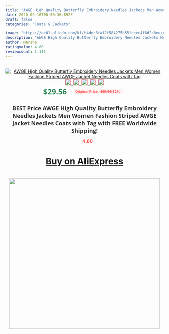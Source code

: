 ```yaml
---
title: "AWGE High Quality Butterfly Embroidery Needles Jackets Men Women Fashion Striped AWGE Jacket Needles Coats with Tag"
date: 2020-09-16T08:50:36.892Z
draft: false
categories: "Coats & Jackets"

image: "https://ae01.alicdn.com/kf/H4dec3fa12f584275b55fceec4f6d2c8eu/AWGE-High-Quality-Butterfly-Embroidery-Needles-Jackets-Men-Women-Fashion-Striped-AWGE-Jacket-Needles-Coats-with.jpg"
description: "AWGE High Quality Butterfly Embroidery Needles Jackets Men Women Fashion Striped AWGE Jacket Needles Coats with Tag"
author: Marsha
ratingvalue: 4.80
reviewcount: 1.111
---
```

<br>
<div style="text-align: center;">
<a href="https://s.click.aliexpress.com/e/_9v1jfn" target="_blank" rel="nofollow noopener noreferrer"><img alt="AWGE High Quality Butterfly Embroidery Needles Jackets Men Women Fashion Striped AWGE Jacket Needles Coats with Tag" class="magnifier-image" src="https://ae01.alicdn.com/kf/H4dec3fa12f584275b55fceec4f6d2c8eu/AWGE-High-Quality-Butterfly-Embroidery-Needles-Jackets-Men-Women-Fashion-Striped-AWGE-Jacket-Needles-Coats-with.jpg_640x640.jpg">
<br>
<img style="border:1px solid salmon" src="https://ae01.alicdn.com/kf/H4dec3fa12f584275b55fceec4f6d2c8eu/AWGE-High-Quality-Butterfly-Embroidery-Needles-Jackets-Men-Women-Fashion-Striped-AWGE-Jacket-Needles-Coats-with.jpg_120x120.jpg">&nbsp;&nbsp;<img style="border:1px solid salmon" src="https://ae01.alicdn.com/kf/H5bd9fcebf611441585244f7f01a81558t/AWGE-High-Quality-Butterfly-Embroidery-Needles-Jackets-Men-Women-Fashion-Striped-AWGE-Jacket-Needles-Coats-with.jpg_120x120.jpg">&nbsp;&nbsp;<img style="border:1px solid salmon" src="https://ae01.alicdn.com/kf/Hdd75b238d0c145f2ac685b0ef74251bd7/AWGE-High-Quality-Butterfly-Embroidery-Needles-Jackets-Men-Women-Fashion-Striped-AWGE-Jacket-Needles-Coats-with.jpg_120x120.jpg">&nbsp;&nbsp;<img style="border:1px solid salmon" src="https://ae01.alicdn.com/kf/H33bf49db0e96422198665e8cb3e738205/AWGE-High-Quality-Butterfly-Embroidery-Needles-Jackets-Men-Women-Fashion-Striped-AWGE-Jacket-Needles-Coats-with.jpg_120x120.jpg">&nbsp;&nbsp;<img style="border:1px solid salmon" src="https://ae01.alicdn.com/kf/He86a4ee6cc0445dabe0fefdecd4c50947/AWGE-High-Quality-Butterfly-Embroidery-Needles-Jackets-Men-Women-Fashion-Striped-AWGE-Jacket-Needles-Coats-with.jpg_120x120.jpg"></a></div><br0>
<div style="text-align: center;"><span style="background-color: white; border: 0px; box-sizing: border-box; color: seagreen; display: inline-block; font-family: &quot;open sans&quot; , &quot;arial&quot; , &quot;helvetica&quot; , sans-serif , &quot;heiti&quot;; font-size: 24px; font-stretch: inherit; font-weight: 700; line-height: inherit; margin: 0px 10px 0px 0px; padding: 0px; vertical-align: middle;">$29.56 </span>
<span style="background: rgb(255 , 241 , 241); border-radius: 3px; border: 0px; box-sizing: border-box; color: #ff4747; display: inline-block; font-family: inherit; font-size: 12px; font-stretch: inherit; font-style: inherit; font-variant: inherit; font-weight: 600; line-height: inherit; margin: 0px; padding: 2px 5px; transform: scale(0.9); vertical-align: middle;">Original Price : <b style="text-decoration: line-through;">$61.58 </b> 52%&nbsp;&nbsp;</span></div>
<h1 style="color: #333333; display: inline-block; font-family: &quot;open sans&quot; , &quot;arial&quot; , &quot;helvetica&quot; , sans-serif , &quot;heiti&quot;; font-size: 18px; font-stretch: inherit; font-weight: 700; text-align: center;">BEST Price AWGE High Quality Butterfly Embroidery Needles Jackets Men Women Fashion Striped AWGE Jacket Needles Coats with Tag with FREE Worldwide Shipping!</h1>
<div style="color: #ff4747; text-align: center;">
<img src="https://4.bp.blogspot.com/-M0ZcTcb-5uY/XleCXlxnR4I/AAAAAAAAAEc/OrjgMkXV1oMQFaCRZj5HQwOCBcu3w1FegCPcBGAYYCw/s1600/star.png" style="height: 15px;">&nbsp;<b>4.80</b></div>
<div class="button_cont" align="center"><a class="buynow_a" href="https://s.click.aliexpress.com/e/_9v1jfn" target="_blank" rel="nofollow noopener noreferrer"><H1>Buy on AliExpress</H1></a></div><br>
<div class="separator" style="clear: both; text-align: center;">
<img src="https://lh3.googleusercontent.com/-pTy5HemUv9M/XlePHvY0dAI/AAAAAAAAAE4/0nX5iRUoIWY8eMW9Dpxeirr157OZliDIgCLcBGAsYHQ/s1600/badge.gif" width="480">
</div>
